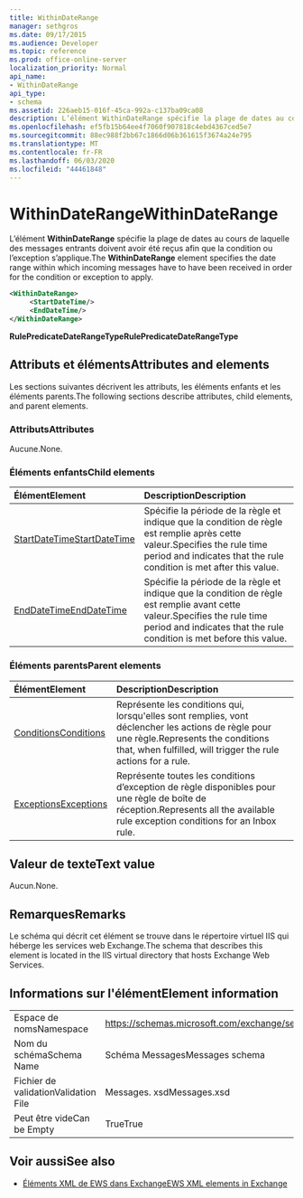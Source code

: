```yaml
---
title: WithinDateRange
manager: sethgros
ms.date: 09/17/2015
ms.audience: Developer
ms.topic: reference
ms.prod: office-online-server
localization_priority: Normal
api_name:
- WithinDateRange
api_type:
- schema
ms.assetid: 226aeb15-016f-45ca-992a-c137ba09ca08
description: L’élément WithinDateRange spécifie la plage de dates au cours de laquelle des messages entrants doivent avoir été reçus afin que la condition ou l’exception s’applique.
ms.openlocfilehash: ef5fb15b64ee4f7060f907818c4ebd4367ced5e7
ms.sourcegitcommit: 88ec988f2bb67c1866d06b361615f3674a24e795
ms.translationtype: MT
ms.contentlocale: fr-FR
ms.lasthandoff: 06/03/2020
ms.locfileid: "44461848"
---
```

# <a name="withindaterange"></a><span data-ttu-id="fe828-103">WithinDateRange</span><span class="sxs-lookup"><span data-stu-id="fe828-103">WithinDateRange</span></span>

<span data-ttu-id="fe828-104">L’élément **WithinDateRange** spécifie la plage de dates au cours de laquelle des messages entrants doivent avoir été reçus afin que la condition ou l’exception s’applique.</span><span class="sxs-lookup"><span data-stu-id="fe828-104">The **WithinDateRange** element specifies the date range within which incoming messages have to have been received in order for the condition or exception to apply.</span></span> 
  
```XML
<WithinDateRange>
     <StartDateTime/>
     <EndDateTime/>
</WithinDateRange>
```

 <span data-ttu-id="fe828-105">**RulePredicateDateRangeType**</span><span class="sxs-lookup"><span data-stu-id="fe828-105">**RulePredicateDateRangeType**</span></span>
## <a name="attributes-and-elements"></a><span data-ttu-id="fe828-106">Attributs et éléments</span><span class="sxs-lookup"><span data-stu-id="fe828-106">Attributes and elements</span></span>

<span data-ttu-id="fe828-107">Les sections suivantes décrivent les attributs, les éléments enfants et les éléments parents.</span><span class="sxs-lookup"><span data-stu-id="fe828-107">The following sections describe attributes, child elements, and parent elements.</span></span>
  
### <a name="attributes"></a><span data-ttu-id="fe828-108">Attributs</span><span class="sxs-lookup"><span data-stu-id="fe828-108">Attributes</span></span>

<span data-ttu-id="fe828-109">Aucune.</span><span class="sxs-lookup"><span data-stu-id="fe828-109">None.</span></span>
  
### <a name="child-elements"></a><span data-ttu-id="fe828-110">Éléments enfants</span><span class="sxs-lookup"><span data-stu-id="fe828-110">Child elements</span></span>

|<span data-ttu-id="fe828-111">**Élément**</span><span class="sxs-lookup"><span data-stu-id="fe828-111">**Element**</span></span>|<span data-ttu-id="fe828-112">**Description**</span><span class="sxs-lookup"><span data-stu-id="fe828-112">**Description**</span></span>|
|:-----|:-----|
|[<span data-ttu-id="fe828-113">StartDateTime</span><span class="sxs-lookup"><span data-stu-id="fe828-113">StartDateTime</span></span>](startdatetime.md) <br/> |<span data-ttu-id="fe828-114">Spécifie la période de la règle et indique que la condition de règle est remplie après cette valeur.</span><span class="sxs-lookup"><span data-stu-id="fe828-114">Specifies the rule time period and indicates that the rule condition is met after this value.</span></span>  <br/> |
|[<span data-ttu-id="fe828-115">EndDateTime</span><span class="sxs-lookup"><span data-stu-id="fe828-115">EndDateTime</span></span>](enddatetime.md) <br/> |<span data-ttu-id="fe828-116">Spécifie la période de la règle et indique que la condition de règle est remplie avant cette valeur.</span><span class="sxs-lookup"><span data-stu-id="fe828-116">Specifies the rule time period and indicates that the rule condition is met before this value.</span></span>  <br/> |
   
### <a name="parent-elements"></a><span data-ttu-id="fe828-117">Éléments parents</span><span class="sxs-lookup"><span data-stu-id="fe828-117">Parent elements</span></span>

|<span data-ttu-id="fe828-118">**Élément**</span><span class="sxs-lookup"><span data-stu-id="fe828-118">**Element**</span></span>|<span data-ttu-id="fe828-119">**Description**</span><span class="sxs-lookup"><span data-stu-id="fe828-119">**Description**</span></span>|
|:-----|:-----|
|[<span data-ttu-id="fe828-120">Conditions</span><span class="sxs-lookup"><span data-stu-id="fe828-120">Conditions</span></span>](conditions.md) <br/> |<span data-ttu-id="fe828-121">Représente les conditions qui, lorsqu'elles sont remplies, vont déclencher les actions de règle pour une règle.</span><span class="sxs-lookup"><span data-stu-id="fe828-121">Represents the conditions that, when fulfilled, will trigger the rule actions for a rule.</span></span>  <br/> |
|[<span data-ttu-id="fe828-122">Exceptions</span><span class="sxs-lookup"><span data-stu-id="fe828-122">Exceptions</span></span>](exceptions.md) <br/> |<span data-ttu-id="fe828-123">Représente toutes les conditions d’exception de règle disponibles pour une règle de boîte de réception.</span><span class="sxs-lookup"><span data-stu-id="fe828-123">Represents all the available rule exception conditions for an Inbox rule.</span></span>  <br/> |
   
## <a name="text-value"></a><span data-ttu-id="fe828-124">Valeur de texte</span><span class="sxs-lookup"><span data-stu-id="fe828-124">Text value</span></span>

<span data-ttu-id="fe828-125">Aucun.</span><span class="sxs-lookup"><span data-stu-id="fe828-125">None.</span></span>
  
## <a name="remarks"></a><span data-ttu-id="fe828-126">Remarques</span><span class="sxs-lookup"><span data-stu-id="fe828-126">Remarks</span></span>

<span data-ttu-id="fe828-127">Le schéma qui décrit cet élément se trouve dans le répertoire virtuel IIS qui héberge les services web Exchange.</span><span class="sxs-lookup"><span data-stu-id="fe828-127">The schema that describes this element is located in the IIS virtual directory that hosts Exchange Web Services.</span></span>
  
## <a name="element-information"></a><span data-ttu-id="fe828-128">Informations sur l'élément</span><span class="sxs-lookup"><span data-stu-id="fe828-128">Element information</span></span>

|||
|:-----|:-----|
|<span data-ttu-id="fe828-129">Espace de noms</span><span class="sxs-lookup"><span data-stu-id="fe828-129">Namespace</span></span>  <br/> |https://schemas.microsoft.com/exchange/services/2006/messages  <br/> |
|<span data-ttu-id="fe828-130">Nom du schéma</span><span class="sxs-lookup"><span data-stu-id="fe828-130">Schema Name</span></span>  <br/> |<span data-ttu-id="fe828-131">Schéma Messages</span><span class="sxs-lookup"><span data-stu-id="fe828-131">Messages schema</span></span>  <br/> |
|<span data-ttu-id="fe828-132">Fichier de validation</span><span class="sxs-lookup"><span data-stu-id="fe828-132">Validation File</span></span>  <br/> |<span data-ttu-id="fe828-133">Messages. xsd</span><span class="sxs-lookup"><span data-stu-id="fe828-133">Messages.xsd</span></span>  <br/> |
|<span data-ttu-id="fe828-134">Peut être vide</span><span class="sxs-lookup"><span data-stu-id="fe828-134">Can be Empty</span></span>  <br/> |<span data-ttu-id="fe828-135">True</span><span class="sxs-lookup"><span data-stu-id="fe828-135">True</span></span>  <br/> |
   
## <a name="see-also"></a><span data-ttu-id="fe828-136">Voir aussi</span><span class="sxs-lookup"><span data-stu-id="fe828-136">See also</span></span>



- [<span data-ttu-id="fe828-137">Éléments XML de EWS dans Exchange</span><span class="sxs-lookup"><span data-stu-id="fe828-137">EWS XML elements in Exchange</span></span>](ews-xml-elements-in-exchange.md)

